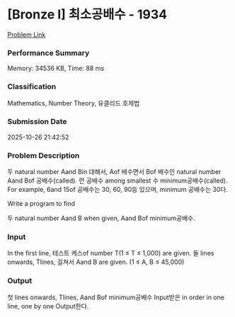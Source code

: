 <!-- Official English translation (US) — human-reviewed -->
<!-- Original: README.md -->
<!-- Translation generated: 2025-10-26 16:46:49 UTC -->

# [Bronze I] 최소공배수 - 1934 

[Problem Link](https://www.acmicpc.net/problem/1934) 

### Performance Summary

Memory: 34536 KB, Time: 88 ms

### Classification

Mathematics, Number Theory, 유클리드 호제법

### Submission Date

2025-10-26 21:42:52

### Problem Description

<p>두 natural number Aand Bin 대해서, Aof 배수면서 Bof 배수인 natural number Aand Bof 공배수(called). 런 공배수 among smallest 수 minimum공배수(called). For example, 6and 15of 공배수는 30, 60, 90등 있으며, minimum 공배수는 30다.</p>

Write a program to find <p>두 natural number Aand B when given, Aand Bof minimum공배수.</p>

### Input 

 <p>In the first line, 테스트 케스of number T(1 ≤ T ≤ 1,000) are given. 둘 lines onwards, Tlines, 걸쳐서 Aand B are given. (1 ≤ A, B ≤ 45,000)</p>

### Output 

 <p>첫 lines onwards, Tlines, Aand Bof minimum공배수 Input받은 in order in one line, one by one Output한다.</p>

